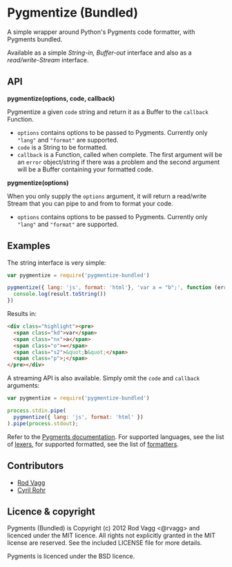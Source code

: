 # Pygmentize (Bundled)

A simple wrapper around Python's Pygments code formatter, with Pygments bundled.

Available as a simple *String-in, Buffer-out* interface and also as a *read/write-Stream* interface.


## API

**pygmentize(options, code, callback)**

Pygmentize a given `code` string and return it as a Buffer to the `callback` Function.

* `options` contains options to be passed to Pygments. Currently only `"lang"` and `"format"` are supported.
* `code` is a String to be formatted.
* `callback` is a Function, called when complete. The first argument will be an `error` object/string if there was a problem and the second argument will be a Buffer containing your formatted code.

**pygmentize(options)**

When you only supply the `options` argument, it will return a read/write Stream that you can pipe to and from to format your code.

* `options` contains options to be passed to Pygments. Currently only `"lang"` and `"format"` are supported.


## Examples

The string interface is very simple:

```js
var pygmentize = require('pygmentize-bundled')

pygmentize({ lang: 'js', format: 'html'}, 'var a = "b";', function (err, result) {
  console.log(result.toString())
})
```

Results in:

```html
<div class="highlight"><pre>
  <span class="kd">var</span>
  <span class="nx">a</span>
  <span class="o">=</span>
  <span class="s2">&quot;b&quot;</span>
  <span class="p">;</span>
</pre></div>
```

A streaming API is also available. Simply omit the `code` and `callback` arguments:

```js
var pygmentize = require('pygmentize-bundled')

process.stdin.pipe(
  pygmentize({ lang: 'js', format: 'html' })
).pipe(process.stdout);
```

Refer to the [Pygments documentation](http://pygments.org/docs/). For supported languages, see the list of [lexers](http://pygments.org/docs/lexers/), for supported formatted, see the list of [formatters](http://pygments.org/docs/formatters/).


## Contributors

* [Rod Vagg](https://github.com/rvagg)
* [Cyril Rohr](https://github.com/crohr)


## Licence & copyright

Pygments (Bundled) is Copyright (c) 2012 Rod Vagg <@rvagg> and licenced under the MIT licence. All rights not explicitly granted in the MIT license are reserved. See the included LICENSE file for more details.

Pygments is licenced under the BSD licence.